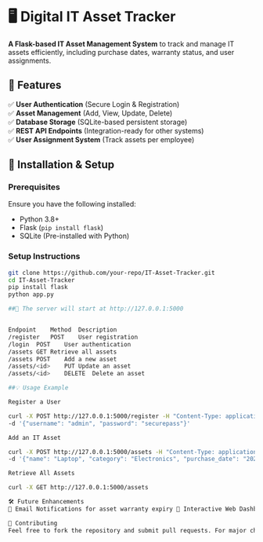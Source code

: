 # 🖥️ Digital IT Asset Tracker

**A Flask-based IT Asset Management System** to track and manage IT assets efficiently, including purchase dates, warranty status, and user assignments.

## 📌 Features
✅ **User Authentication** (Secure Login & Registration)  
✅ **Asset Management** (Add, View, Update, Delete)  
✅ **Database Storage** (SQLite-based persistent storage)  
✅ **REST API Endpoints** (Integration-ready for other systems)  
✅ **User Assignment System** (Track assets per employee)  

## 🚀 Installation & Setup

### **Prerequisites**
Ensure you have the following installed:
- Python 3.8+
- Flask (`pip install flask`)
- SQLite (Pre-installed with Python)

### **Setup Instructions**
```bash
git clone https://github.com/your-repo/IT-Asset-Tracker.git
cd IT-Asset-Tracker
pip install flask
python app.py

##📌 The server will start at http://127.0.0.1:5000


Endpoint	Method	Description
/register	POST	User registration
/login	POST	User authentication
/assets	GET	Retrieve all assets
/assets	POST	Add a new asset
/assets/<id>	PUT	Update an asset
/assets/<id>	DELETE	Delete an asset

##💡 Usage Example

Register a User

curl -X POST http://127.0.0.1:5000/register -H "Content-Type: application/json" \
-d '{"username": "admin", "password": "securepass"}'

Add an IT Asset

curl -X POST http://127.0.0.1:5000/assets -H "Content-Type: application/json" \
-d '{"name": "Laptop", "category": "Electronics", "purchase_date": "2025-06-10", "warranty": "2 years", "assigned_to": "John Doe"}'

Retrieve All Assets

curl -X GET http://127.0.0.1:5000/assets

🛠️ Future Enhancements
🔹 Email Notifications for asset warranty expiry 🔹 Interactive Web Dashboard for visualizing asset usage 🔹 Role-Based Access Control for multi-user functionality

🤝 Contributing
Feel free to fork the repository and submit pull requests. For major changes, open an issue first.
